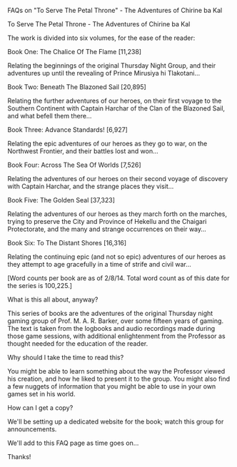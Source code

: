 FAQs on "To Serve The Petal Throne" - The Adventures of Chirine ba Kal

To Serve The Petal Throne - The Adventures of Chirine ba Kal

The work is divided into six volumes, for the ease of the reader:

Book One: The Chalice Of The Flame [11,238]

Relating the beginnings of the original Thursday Night Group, and their adventures up until the revealing of Prince Mirusiya hi Tlakotani…

Book Two: Beneath The Blazoned Sail [20,895]

Relating the further adventures of our heroes, on their first voyage to the Southern Continent with Captain Harchar of the Clan of the Blazoned Sail, and what befell them there…

Book Three: Advance Standards! [6,927]

Relating the epic adventures of our heroes as they go to war, on the Northwest Frontier, and their battles lost and won…

Book Four: Across The Sea Of Worlds [7,526]

Relating the adventures of our heroes on their second voyage of discovery with Captain Harchar, and the strange places they visit…

Book Five: The Golden Seal [37,323]

Relating the adventures of our heroes as they march forth on the marches, trying to preserve the City and Province of Hekellu and the Chaigari Protectorate, and the many and strange occurrences on their way…

Book Six: To The Distant Shores [16,316]

Relating the continuing epic (and not so epic) adventures of our heroes as they attempt to age gracefully in a time of strife and civil war…

[Word counts per book are as of 2/8/14. Total word count as of this date for the series is 100,225.]

What is this all about, anyway?

This series of books are the adventures of the original Thursday night gaming group of Prof. M. A. R. Barker, over some fifteen years of gaming. The text is taken from the logbooks and audio recordings made during those game sessions, with additional enlightenment from the Professor as thought needed for the education of the reader.

Why should I take the time to read this?

You might be able to learn something about the way the Professor viewed his creation, and how he liked to present it to the group. You might also find a few nuggets of information that you might be able to use in your own games set in his world.

How can I get a copy?

We'll be setting up a dedicated website for the book; watch this group for announcements.

We'll add to this FAQ page as time goes on…

Thanks!